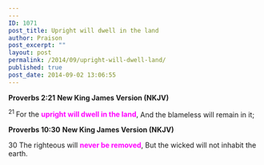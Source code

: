 ```yaml
---
---
ID: 1071
post_title: Upright will dwell in the land
author: Praison
post_excerpt: ""
layout: post
permalink: /2014/09/upright-will-dwell-land/
published: true
post_date: 2014-09-02 13:06:55
---
```

<strong>Proverbs 2:21</strong>
<strong> New King James Version (NKJV)</strong>
<div class="poetry">
<p class="line"><span id="en-NKJV-16455" class="text Prov-2-21"><sup class="versenum">21 </sup>For the <span style="color: #ff00ff;"><strong>upright will dwell in the land</strong></span>,</span>
<span class="text Prov-2-21">And the blameless will remain in it;</span></p>
<strong>Proverbs 10:30</strong>
<strong>New King James Version (NKJV)</strong>

30 The righteous will <span style="color: #ff00ff;"><strong>never be removed</strong></span>,
But the wicked will not inhabit the earth.

</div>